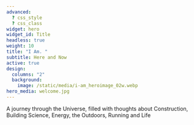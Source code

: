```yaml
---
advanced:
  ? css_style
  ? css_class
widget: hero
widget_id: Title
headless: true
weight: 10
title: "I Am. "
subtitle: Here and Now
active: true
design:
  columns: "2"
  background:
    image: /static/media/i-am_heroimage_02w.webp
hero_media: welcome.jpg
---
```

A journey through the Universe, filled with thoughts about Construction, Building Science, Energy, the Outdoors, Running and Life